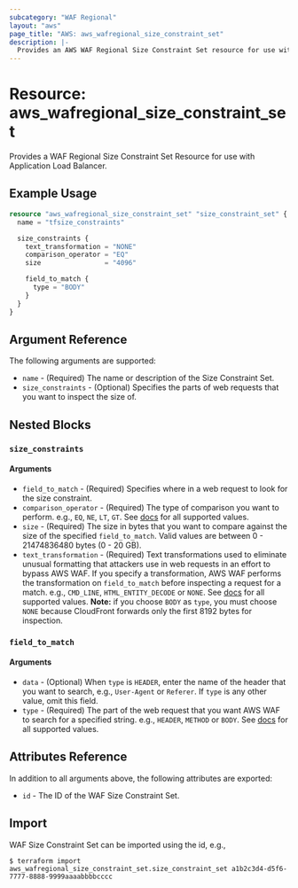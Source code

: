 ```yaml
---
subcategory: "WAF Regional"
layout: "aws"
page_title: "AWS: aws_wafregional_size_constraint_set"
description: |-
  Provides an AWS WAF Regional Size Constraint Set resource for use with ALB.
---
```


# Resource: aws_wafregional_size_constraint_set

Provides a WAF Regional Size Constraint Set Resource for use with Application Load Balancer.

## Example Usage

```terraform
resource "aws_wafregional_size_constraint_set" "size_constraint_set" {
  name = "tfsize_constraints"

  size_constraints {
    text_transformation = "NONE"
    comparison_operator = "EQ"
    size                = "4096"

    field_to_match {
      type = "BODY"
    }
  }
}
```

## Argument Reference

The following arguments are supported:

* `name` - (Required) The name or description of the Size Constraint Set.
* `size_constraints` - (Optional) Specifies the parts of web requests that you want to inspect the size of.

## Nested Blocks

### `size_constraints`

#### Arguments

* `field_to_match` - (Required) Specifies where in a web request to look for the size constraint.
* `comparison_operator` - (Required) The type of comparison you want to perform.
  e.g., `EQ`, `NE`, `LT`, `GT`.
  See [docs](https://docs.aws.amazon.com/waf/latest/APIReference/API_wafRegional_SizeConstraint.html) for all supported values.
* `size` - (Required) The size in bytes that you want to compare against the size of the specified `field_to_match`.
  Valid values are between 0 - 21474836480 bytes (0 - 20 GB).
* `text_transformation` - (Required) Text transformations used to eliminate unusual formatting that attackers use in web requests in an effort to bypass AWS WAF.
  If you specify a transformation, AWS WAF performs the transformation on `field_to_match` before inspecting a request for a match.
  e.g., `CMD_LINE`, `HTML_ENTITY_DECODE` or `NONE`.
  See [docs](http://docs.aws.amazon.com/waf/latest/APIReference/API_SizeConstraint.html#WAF-Type-SizeConstraint-TextTransformation)
  for all supported values.
  **Note:** if you choose `BODY` as `type`, you must choose `NONE` because CloudFront forwards only the first 8192 bytes for inspection.

### `field_to_match`

#### Arguments

* `data` - (Optional) When `type` is `HEADER`, enter the name of the header that you want to search, e.g., `User-Agent` or `Referer`.
  If `type` is any other value, omit this field.
* `type` - (Required) The part of the web request that you want AWS WAF to search for a specified string.
  e.g., `HEADER`, `METHOD` or `BODY`.
  See [docs](http://docs.aws.amazon.com/waf/latest/APIReference/API_FieldToMatch.html)
  for all supported values.

## Attributes Reference

In addition to all arguments above, the following attributes are exported:

* `id` - The ID of the WAF Size Constraint Set.

## Import

WAF Size Constraint Set can be imported using the id, e.g.,

```
$ terraform import aws_wafregional_size_constraint_set.size_constraint_set a1b2c3d4-d5f6-7777-8888-9999aaaabbbbcccc
```
